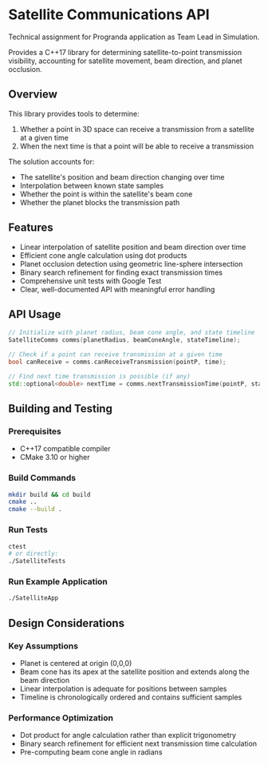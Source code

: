 # Satellite Communications API

Technical assignment for Progranda application as Team Lead in Simulation.

Provides a C++17 library for determining satellite-to-point transmission visibility, accounting for satellite movement, beam direction, and planet occlusion.

## Overview

This library provides tools to determine:
1. Whether a point in 3D space can receive a transmission from a satellite at a given time
2. When the next time is that a point will be able to receive a transmission

The solution accounts for:
- The satellite's position and beam direction changing over time
- Interpolation between known state samples
- Whether the point is within the satellite's beam cone
- Whether the planet blocks the transmission path

## Features

- Linear interpolation of satellite position and beam direction over time
- Efficient cone angle calculation using dot products
- Planet occlusion detection using geometric line-sphere intersection
- Binary search refinement for finding exact transmission times
- Comprehensive unit tests with Google Test
- Clear, well-documented API with meaningful error handling

## API Usage

```cpp
// Initialize with planet radius, beam cone angle, and state timeline
SatelliteComms comms(planetRadius, beamConeAngle, stateTimeline);

// Check if a point can receive transmission at a given time
bool canReceive = comms.canReceiveTransmission(pointP, time);

// Find next time transmission is possible (if any)
std::optional<double> nextTime = comms.nextTransmissionTime(pointP, startTime);
```

## Building and Testing

### Prerequisites
- C++17 compatible compiler
- CMake 3.10 or higher

### Build Commands
```bash
mkdir build && cd build
cmake ..
cmake --build .
```

### Run Tests
```bash
ctest
# or directly:
./SatelliteTests
```

### Run Example Application
```bash
./SatelliteApp
```

## Design Considerations

### Key Assumptions
- Planet is centered at origin (0,0,0)
- Beam cone has its apex at the satellite position and extends along the beam direction
- Linear interpolation is adequate for positions between samples
- Timeline is chronologically ordered and contains sufficient samples

### Performance Optimization
- Dot product for angle calculation rather than explicit trigonometry
- Binary search refinement for efficient next transmission time calculation
- Pre-computing beam cone angle in radians

